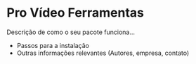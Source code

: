 # Pro Vídeo Ferramentas

Descrição de como o seu pacote funciona...

* Passos para a instalação
* Outras informações relevantes (Autores, empresa, contato)